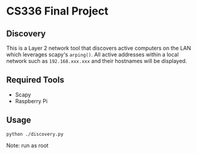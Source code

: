 # CS336 Final Project

## Discovery
This is a Layer 2 network tool that discovers active computers on the LAN which leverages scapy's `arping()`. All active addresses within a local network such as `192.168.xxx.xxx` and their hostnames will be displayed.

## Required Tools
- Scapy
- Raspberry Pi


## Usage
```
python ./discovery.py
```
Note: run as root
